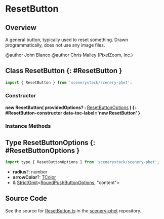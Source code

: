 # ResetButton

## Overview

A general button, typically used to reset something.
Drawn programmatically, does not use any image files.

@author John Blanco
@author Chris Malley (PixelZoom, Inc.)

## Class ResetButton {: #ResetButton }


```js
import { ResetButton } from 'scenerystack/scenery-phet';
```
### Constructor

#### new ResetButton( providedOptions? : <span style="font-weight: 400;">[ResetButtonOptions](../scenery-phet/ResetButton.md#ResetButtonOptions)</span> ) {: #ResetButton-constructor data-toc-label='new ResetButton' }

### Instance Methods





## Type ResetButtonOptions {: #ResetButtonOptions }


```js
import type { ResetButtonOptions } from 'scenerystack/scenery-phet';
```


- **radius**?: <span style="color: hsla(calc(var(--md-hue) + 180deg),80%,40%,1);">number</span>
- **arrowColor**?: [TColor](../scenery/TColor.md)
- &amp; [StrictOmit](../phet-core/StrictOmit.md)&lt;[RoundPushButtonOptions](../sun/RoundPushButton.md#RoundPushButtonOptions), "content"&gt;




## Source Code

See the source for [ResetButton.ts](https://github.com/phetsims/scenery-phet/blob/main/js/buttons/ResetButton.ts) in the [scenery-phet](https://github.com/phetsims/scenery-phet) repository.
